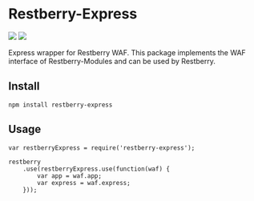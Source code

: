 Restberry-Express
=================

[![](https://img.shields.io/npm/v/restberry-express.svg)](https://www.npmjs.com/package/restberry-express) [![](https://img.shields.io/npm/dm/restberry-express.svg)](https://www.npmjs.com/package/restberry-express)

Express wrapper for Restberry WAF. This package implements the WAF interface of
Restberry-Modules and can be used by Restberry.

## Install

```
npm install restberry-express
```

## Usage

```
var restberryExpress = require('restberry-express');

restberry
    .use(restberryExpress.use(function(waf) {
        var app = waf.app;
        var express = waf.express;
    }));
```
